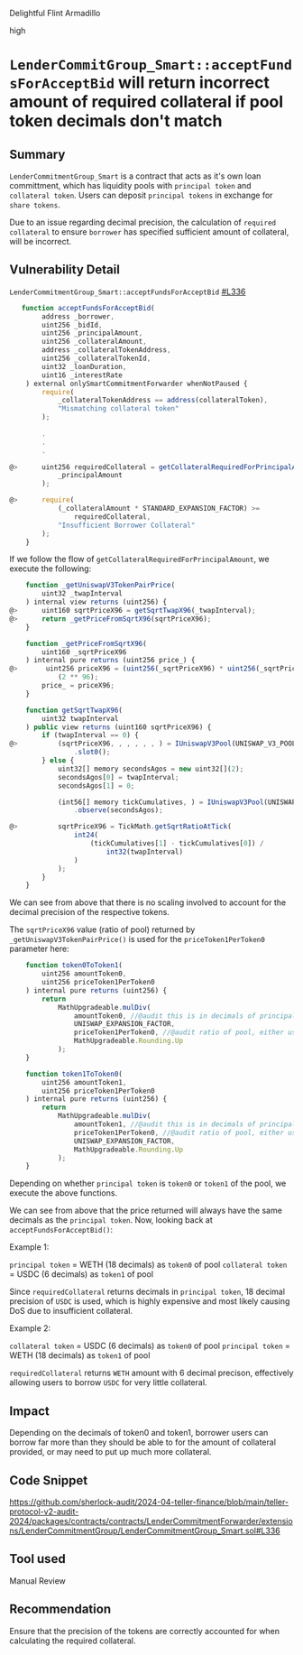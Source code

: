 Delightful Flint Armadillo

high

# `LenderCommitGroup_Smart::acceptFundsForAcceptBid` will return incorrect amount of required collateral if pool token decimals don't match

## Summary
`LenderCommitmentGroup_Smart` is a contract that acts as it's own loan committment, which has liquidity pools with `principal token` and `collateral token`. Users can deposit `principal tokens` in exchange for `share tokens`.

Due to an issue regarding decimal precision, the calculation of `required collateral` to ensure `borrower` has specified sufficient amount of collateral, will be incorrect.

## Vulnerability Detail
`LenderCommitmentGroup_Smart::acceptFundsForAcceptBid` [#L336](https://github.com/sherlock-audit/2024-04-teller-finance/blob/main/teller-protocol-v2-audit-2024/packages/contracts/contracts/LenderCommitmentForwarder/extensions/LenderCommitmentGroup/LenderCommitmentGroup_Smart.sol#L336)
```javascript
   function acceptFundsForAcceptBid(
        address _borrower,
        uint256 _bidId,
        uint256 _principalAmount,
        uint256 _collateralAmount,
        address _collateralTokenAddress,
        uint256 _collateralTokenId,
        uint32 _loanDuration,
        uint16 _interestRate
    ) external onlySmartCommitmentForwarder whenNotPaused {
        require(
            _collateralTokenAddress == address(collateralToken),
            "Mismatching collateral token"
        );
        
        .
        .
        .

@>      uint256 requiredCollateral = getCollateralRequiredForPrincipalAmount(
            _principalAmount
        );

@>      require(
            (_collateralAmount * STANDARD_EXPANSION_FACTOR) >=
                requiredCollateral,
            "Insufficient Borrower Collateral"
        );
    }
```

If we follow the flow of `getCollateralRequiredForPrincipalAmount`, we execute the following:

```javascript
    function _getUniswapV3TokenPairPrice(
        uint32 _twapInterval
    ) internal view returns (uint256) {
@>      uint160 sqrtPriceX96 = getSqrtTwapX96(_twapInterval);
@>      return _getPriceFromSqrtX96(sqrtPriceX96);
    }

    function _getPriceFromSqrtX96(
        uint160 _sqrtPriceX96
    ) internal pure returns (uint256 price_) {
@>       uint256 priceX96 = (uint256(_sqrtPriceX96) * uint256(_sqrtPriceX96)) /
            (2 ** 96);
        price_ = priceX96;
    }

    function getSqrtTwapX96(
        uint32 twapInterval
    ) public view returns (uint160 sqrtPriceX96) {
        if (twapInterval == 0) {
@>          (sqrtPriceX96, , , , , , ) = IUniswapV3Pool(UNISWAP_V3_POOL)
                .slot0();
        } else {
            uint32[] memory secondsAgos = new uint32[](2);
            secondsAgos[0] = twapInterval; 
            secondsAgos[1] = 0;

            (int56[] memory tickCumulatives, ) = IUniswapV3Pool(UNISWAP_V3_POOL)
                .observe(secondsAgos);

@>          sqrtPriceX96 = TickMath.getSqrtRatioAtTick(
                int24(
                    (tickCumulatives[1] - tickCumulatives[0]) /
                        int32(twapInterval)
                )
            );
        }
    }
```

We can see from above that there is no scaling involved to account for the decimal precision of the respective tokens.

The `sqrtPriceX96` value (ratio of pool) returned by `_getUniswapV3TokenPairPrice()` is used for the `priceToken1PerToken0` parameter here: 

```javascript
    function token0ToToken1(
        uint256 amountToken0,
        uint256 priceToken1PerToken0
    ) internal pure returns (uint256) {
        return
            MathUpgradeable.mulDiv(
                amountToken0, //@audit this is in decimals of principal token
                UNISWAP_EXPANSION_FACTOR,
                priceToken1PerToken0, //@audit ratio of pool, either using uniswap slot() or tick 
                MathUpgradeable.Rounding.Up
            );
    }

    function token1ToToken0(
        uint256 amountToken1,
        uint256 priceToken1PerToken0
    ) internal pure returns (uint256) {
        return
            MathUpgradeable.mulDiv(
                amountToken1, //@audit this is in decimals of principal token
                priceToken1PerToken0, //@audit ratio of pool, either using uniswap slot() or tick
                UNISWAP_EXPANSION_FACTOR,  
                MathUpgradeable.Rounding.Up
            );
    }
```

Depending on whether `principal token` is `token0` or `token1` of the pool, we execute the above functions.

We can see from above that the price returned will always have the same decimals as the `principal token`. Now, looking back at `acceptFundsForAcceptBid()`:

Example 1:

`principal token` = WETH (18 decimals) as `token0` of pool
`collateral token` = USDC (6 decimals) as `token1` of pool

Since `requiredCollateral` returns decimals in `principal token`, 18 decimal precision of `USDC` is used, which is highly expensive and most likely causing DoS due to insufficient collateral.

Example 2:

`collateral token` = USDC (6 decimals) as `token0` of pool
`principal token` = WETH (18 decimals) as `token1` of pool

`requiredCollateral` returns `WETH` amount with 6 decimal precison, effectively allowing users to borrow `USDC` for very little collateral.


## Impact
Depending on the decimals of token0 and token1, borrower users can borrow far more than they should be able to for the amount of collateral provided, or may need to put up much more collateral.

## Code Snippet
https://github.com/sherlock-audit/2024-04-teller-finance/blob/main/teller-protocol-v2-audit-2024/packages/contracts/contracts/LenderCommitmentForwarder/extensions/LenderCommitmentGroup/LenderCommitmentGroup_Smart.sol#L336

## Tool used
Manual Review

## Recommendation
Ensure that the precision of the tokens are correctly accounted for when calculating the required collateral.
